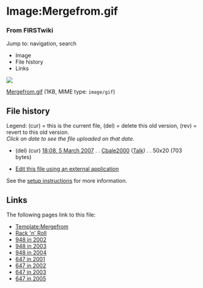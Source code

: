 

# Image:Mergefrom.gif

### From FIRSTwiki

Jump to: navigation, search

  * Image
  * File history
  * Links

![](/media/a/ae/Mergefrom.gif)

[Mergefrom.gif](/media/a/ae/Mergefrom.gif "Mergefrom.gif" ) (1KB, MIME type:
`image/gif`)

## File history

Legend: (cur) = this is the current file, (del) = delete this old version,
(rev) = revert to this old version.  
_Click on date to see the file uploaded on that date_.

  * (del) (cur) [18:08, 5 March 2007](/media/a/ae/Mergefrom.gif "/media/a/ae/Mergefrom.gif" ) . . [Cbale2000](/index.php/User:Cbale2000 "User:Cbale2000" ) ([Talk](/index.php/User_talk:Cbale2000 "User talk:Cbale2000" )) . . 50x20 (703 bytes)
  

  * [Edit this file using an external application](/index.php?title=Image:Mergefrom.gif&action=edit&externaledit=true&mode=file "Image:Mergefrom.gif" )

See the [setup
instructions](http://meta.wikimedia.org/wiki/Help:External_editors
"http://meta.wikimedia.org/wiki/Help:External_editors" ) for more information.

## Links

The following pages link to this file:

  * [Template:Mergefrom](/index.php/Template:Mergefrom "Template:Mergefrom" )
  * [Rack 'n' Roll](/index.php/Rack_%27n%27_Roll "Rack 'n' Roll" )
  * [948 in 2002](/index.php/948_in_2002 "948 in 2002" )
  * [948 in 2003](/index.php/948_in_2003 "948 in 2003" )
  * [948 in 2004](/index.php/948_in_2004 "948 in 2004" )
  * [647 in 2001](/index.php/647_in_2001 "647 in 2001" )
  * [647 in 2002](/index.php/647_in_2002 "647 in 2002" )
  * [647 in 2003](/index.php/647_in_2003 "647 in 2003" )
  * [647 in 2005](/index.php/647_in_2005 "647 in 2005" )

